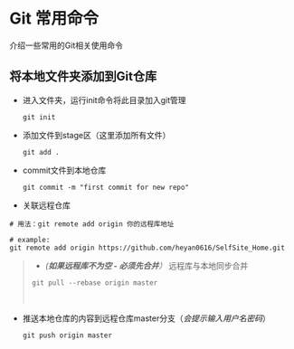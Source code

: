 # Git 常用命令

介绍一些常用的Git相关使用命令



## 将本地文件夹添加到Git仓库

- 进入文件夹，运行init命令将此目录加入git管理

  `git init`

- 添加文件到stage区（这里添加所有文件）

  `git add .`

- commit文件到本地仓库

  `git commit -m "first commit for new repo"`

- 关联远程仓库

``` git
# 用法：git remote add origin 你的远程库地址

# example:
git remote add origin https://github.com/heyan0616/SelfSite_Home.git
```

> - *(**如果远程库不为空 - 必须先合并**）* 远程库与本地同步合并
>
> `git pull --rebase origin master`
>
> <br>

- 推送本地仓库的内容到远程仓库master分支（*会提示输入用户名密码*）

  `git push origin master`

